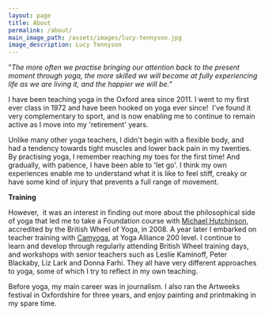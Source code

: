 ```yaml
---
layout: page
title: About
permalink: /about/
main_image_path: /assets/images/lucy-tennyson.jpg
image_description: Lucy Tennyson
---
```



"*The more often we practise bringing our attention back to the present moment through yoga, the more skilled we will become at fully experiencing life as we are living it, and the happier we will be.”*

I have been teaching yoga in the Oxford area since 2011. I went to my first ever class in 1972 and have been hooked on yoga ever since!&nbsp; I've found it very complementary to sport, and is now enabling me to continue to remain active as I move into my 'retirement' years.

Unlike many other yoga teachers, I didn't begin with a flexible body, and had a tendency towards tight muscles and lower back pain in my twenties. By practising yoga, I remember reaching my toes for the first time! And gradually, with patience, I have been able to 'let go'. I think my own experiences enable me to understand what it is like to feel stiff, creaky or have some kind of injury that prevents a full range of movement.

**Training**

However, &nbsp;it was an interest in finding out more about the philosophical side of yoga that led me to take a Foundation course with [Michael Hutchinson](http://www.twobirdsyoga.com/), accredited by the British Wheel of Yoga, in 2008. A year later I embarked on teacher training with [Camyoga](http://www.camyoga.co.uk/), at Yoga Alliance 200 level. I continue to learn and develop through regularly attending British Wheel training days, and workshops with senior teachers such as Leslie Kaminoff, Peter Blackaby, Liz Lark and Donna Farhi. They all have very different approaches to yoga, some of which I try to reflect in my own teaching.

Before yoga, my main career was in journalism. I also ran the Artweeks festival in Oxfordshire for three years, and enjoy painting and printmaking in my spare time.